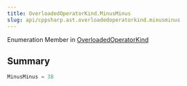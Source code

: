 ```yaml
---
title: OverloadedOperatorKind.MinusMinus
slug: api/cppsharp.ast.overloadedoperatorkind.minusminus
---
```

Enumeration Member in [OverloadedOperatorKind](/api/cppsharp/ast/overloadedoperatorkind)

## Summary



```csharp
MinusMinus = 38
```

